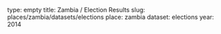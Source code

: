 type: empty
title: Zambia / Election Results
slug: places/zambia/datasets/elections
place: zambia
dataset: elections
year: 2014
